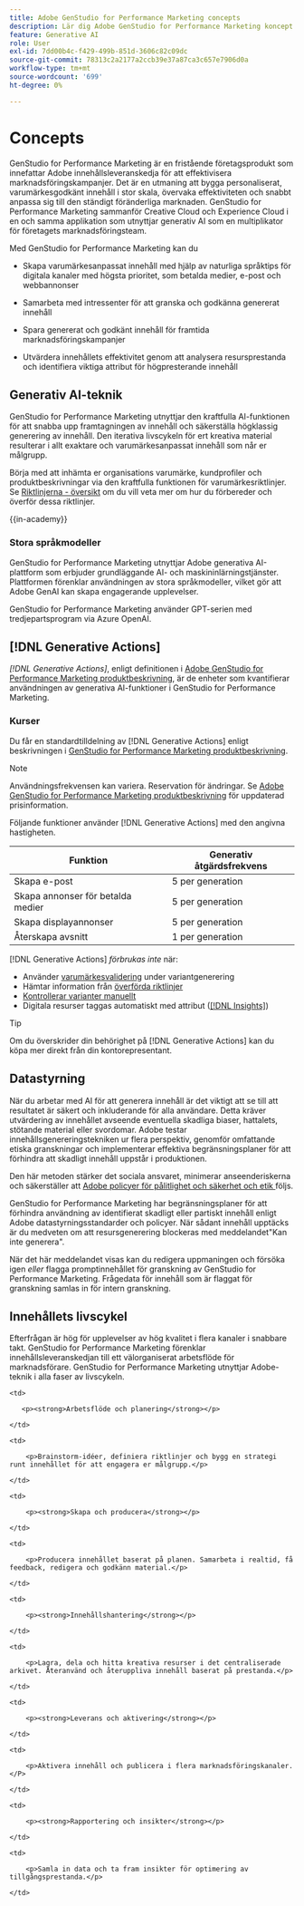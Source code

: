 ```yaml
---
title: Adobe GenStudio for Performance Marketing concepts
description: Lär dig Adobe GenStudio for Performance Marketing koncept och termer.
feature: Generative AI
role: User
exl-id: 7dd00b4c-f429-499b-851d-3606c82c09dc
source-git-commit: 78313c2a2177a2ccb39e37a87ca3c657e7906d0a
workflow-type: tm+mt
source-wordcount: '699'
ht-degree: 0%

---
```


# Concepts

GenStudio for Performance Marketing är en fristående företagsprodukt som innefattar Adobe innehållsleveranskedja för att effektivisera marknadsföringskampanjer. Det är en utmaning att bygga personaliserat, varumärkesgodkänt innehåll i stor skala, övervaka effektiviteten och snabbt anpassa sig till den ständigt föränderliga marknaden. GenStudio for Performance Marketing sammanför Creative Cloud och Experience Cloud i en och samma applikation som utnyttjar generativ AI som en multiplikator för företagets marknadsföringsteam.

Med GenStudio for Performance Marketing kan du

* Skapa varumärkesanpassat innehåll med hjälp av naturliga språktips för digitala kanaler med högsta prioritet, som betalda medier, e-post och webbannonser

* Samarbeta med intressenter för att granska och godkänna genererat innehåll
* Spara genererat och godkänt innehåll för framtida marknadsföringskampanjer
* Utvärdera innehållets effektivitet genom att analysera resursprestanda och identifiera viktiga attribut för högpresterande innehåll

## Generativ AI-teknik

GenStudio for Performance Marketing utnyttjar den kraftfulla AI-funktionen för att snabba upp framtagningen av innehåll och säkerställa högklassig generering av innehåll. Den iterativa livscykeln för ert kreativa material resulterar i allt exaktare och varumärkesanpassat innehåll som når er målgrupp.

Börja med att inhämta er organisations varumärke, kundprofiler och produktbeskrivningar via den kraftfulla funktionen för varumärkesriktlinjer. Se [Riktlinjerna - översikt](../user-guide/guidelines/overview.md) om du vill veta mer om hur du förbereder och överför dessa riktlinjer.

{{in-academy}}

### Stora språkmodeller

GenStudio for Performance Marketing utnyttjar Adobe generativa AI-plattform som erbjuder grundläggande AI- och maskininlärningstjänster. Plattformen förenklar användningen av stora språkmodeller, vilket gör att Adobe GenAI kan skapa engagerande upplevelser.

GenStudio for Performance Marketing använder GPT-serien med tredjepartsprogram via Azure OpenAI.<!-- Claude, and Gemini models. -->

## [!DNL Generative Actions]

_[!DNL Generative Actions]_, enligt definitionen i [Adobe GenStudio for Performance Marketing produktbeskrivning](https://helpx.adobe.com/se/legal/product-descriptions/adobe-genstudio-for-performance-marketing---product-description.html), är de enheter som kvantifierar användningen av generativa AI-funktioner i GenStudio for Performance Marketing.

<!-- Add example about usage mode?
Where users check how many generative actions they have left
How they re-up their genactions
If genactions roll over month to month or not -->

### Kurser

Du får en standardtilldelning av [!DNL Generative Actions] enligt beskrivningen i [GenStudio for Performance Marketing produktbeskrivning](https://helpx.adobe.com/se/legal/product-descriptions/adobe-genstudio-for-performance-marketing---product-description.html).

>[!NOTE]
>
>Användningsfrekvensen kan variera. Reservation för ändringar. Se [Adobe GenStudio for Performance Marketing produktbeskrivning](https://helpx.adobe.com/se/legal/product-descriptions/adobe-genstudio-for-performance-marketing---product-description.html) för uppdaterad prisinformation.

Följande funktioner använder [!DNL Generative Actions] med den angivna hastigheten.

| Funktion | Generativ åtgärdsfrekvens |
| -----------------------  | ------------------ |
| Skapa e-post | 5 per generation |
| Skapa annonser för betalda medier | 5 per generation |
| Skapa displayannonser | 5 per generation |
| Återskapa avsnitt | 1 per generation |

<!-- | Generate on-brand images | 1 per prompt  |
| Translation              | 1 per prompt  |
| Video: ADLS              | 1 per prompt  |
| Video: TTS + Avatar      | 1 per prompt  | -->

[!DNL Generative Actions] _förbrukas inte_ när:

* Använder [varumärkesvalidering](/help/user-guide/guidelines/brand-validation.md) under variantgenerering
* Hämtar information från [överförda riktlinjer](/help/user-guide/guidelines/add-guidelines.md)
* [Kontrollerar varianter manuellt](/help/user-guide/guidelines/brand-validation.md#improve-brand-alignment)
* Digitala resurser taggas automatiskt med attribut ([[!DNL Insights]](/help/user-guide/insights/overview.md))

>[!TIP]
>
>Om du överskrider din behörighet på [!DNL Generative Actions] kan du köpa mer direkt från din kontorepresentant.

## Datastyrning

När du arbetar med AI för att generera innehåll är det viktigt att se till att resultatet är säkert och inkluderande för alla användare. Detta kräver utvärdering av innehållet avseende eventuella skadliga biaser, hattalets, stötande material eller svordomar. Adobe testar innehållsgenereringstekniken ur flera perspektiv, genomför omfattande etiska granskningar och implementerar effektiva begränsningsplaner för att förhindra att skadligt innehåll uppstår i produktionen.

Den här metoden stärker det sociala ansvaret, minimerar anseenderiskerna och säkerställer att [Adobe policyer för pålitlighet och säkerhet och etik ](https://www.adobe.com/content/dam/cc/en/ai-ethics/pdfs/Adobe-AI-Ethics-Principles.pdf) följs.

GenStudio for Performance Marketing har begränsningsplaner för att förhindra användning av identifierat skadligt eller partiskt innehåll enligt Adobe datastyrningsstandarder och policyer. När sådant innehåll upptäcks är du medveten om att resursgenerering blockeras med meddelandet&quot;Kan inte generera&quot;.

När det här meddelandet visas kan du redigera uppmaningen och försöka igen _eller_ flagga promptinnehållet för granskning av GenStudio for Performance Marketing. Frågedata för innehåll som är flaggat för granskning samlas in för intern granskning.

## Innehållets livscykel

Efterfrågan är hög för upplevelser av hög kvalitet i flera kanaler i snabbare takt. GenStudio for Performance Marketing förenklar innehållsleveranskedjan till ett välorganiserat arbetsflöde för marknadsförare. GenStudio for Performance Marketing utnyttjar Adobe-teknik i alla faser av livscykeln.

<table style="table-layout:auto">

<tr style="border: 0;">

    <td>

       <p><strong>Arbetsflöde och planering</strong></p>

    </td>

    <td>

        <p>Brainstorm-idéer, definiera riktlinjer och bygg en strategi runt innehållet för att engagera er målgrupp.</p>

    </td>

</tr>

<tr style="border: 0;">

    <td>

        <p><strong>Skapa och producera</strong></p>

    </td>

    <td>

        <p>Producera innehållet baserat på planen. Samarbeta i realtid, få feedback, redigera och godkänn material.</p>

    </td>

</tr>

<tr style="border: 0;">

    <td>

        <p><strong>Innehållshantering</strong></p>

    </td>

    <td>

        <p>Lagra, dela och hitta kreativa resurser i det centraliserade arkivet. Återanvänd och återuppliva innehåll baserat på prestanda.</p>

    </td>

</tr>

<tr style="border: 0;">

    <td>

        <p><strong>Leverans och aktivering</strong></p>

    </td>

    <td>

        <p>Aktivera innehåll och publicera i flera marknadsföringskanaler.</P>

    </td>

</tr>

<tr style="border: 0;">

    <td>

        <p><strong>Rapportering och insikter</strong></p>

    </td>

    <td>

        <p>Samla in data och ta fram insikter för optimering av tillgångsprestanda.</p>

    </td>

</tr>

</table>
